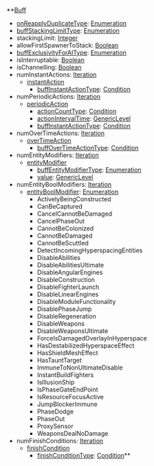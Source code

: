 **[Buff](VanillaBuff.md)
  * [onReapplyDuplicateType](VanillaonReapplyDuplicateType.md): [Enumeration](Enumeration.md)
  * [buffStackingLimitType](VanillabuffStackingLimitType.md): [Enumeration](Enumeration.md)
  * stackingLimit: [Integer](Integer.md)
  * allowFirstSpawnerToStack: [Boolean](Boolean.md)
  * [buffExclusivityForAIType](VanillabuffExclusivityForAIType.md): [Enumeration](Enumeration.md)
  * isInterruptable: [Boolean](Boolean.md)
  * isChannelling: [Boolean](Boolean.md)
  * numInstantActions: [Iteration](Iteration.md)
    * [instantAction](VanillainstantAction.md)
      * [buffInstantActionType](VanillabuffInstantActionType.md): [Condition](Condition.md)
  * numPeriodicActions: [Iteration](Iteration.md)
    * [periodicAction](VanillaperiodicAction.md)
      * [actionCountType](VanillaactionCountType.md): [Condition](Condition.md)
      * [actionIntervalTime](VanillaGenericLevel.md): [GenericLevel](GenericLevel.md)
      * [buffInstantActionType](VanillabuffInstantActionType.md): [Condition](Condition.md)
  * numOverTimeActions: [Iteration](Iteration.md)
    * [overTimeAction](VanillaoverTimeAction.md)
      * [buffOverTimeActionType](VanillabuffOverTimeActionType.md): [Condition](Condition.md)
  * numEntityModifiers: [Iteration](Iteration.md)
    * [entityModifier](VanillaentityModifier.md)
      * [buffEntityModifierType](VanillabuffEntityModifierType.md): [Enumeration](Enumeration.md)
      * [value](VanillaGenericLevel.md): [GenericLevel](GenericLevel.md)
  * numEntityBoolModifiers: [Iteration](Iteration.md)
    * [entityBoolModifier](VanillaentityBoolModifier.md): [Enumeration](Enumeration.md)
      * ActivelyBeingConstructed
      * CanBeCaptured
      * CancelCannotBeDamaged
      * CancelPhaseOut
      * CannotBeColonized
      * CannotBeDamaged
      * CannotBeScuttled
      * DetectIncomingHyperspacingEntities
      * DisableAbilities
      * DisableAbilitiesUltimate
      * DisableAngularEngines
      * DisableConstruction
      * DisableFighterLaunch
      * DisableLinearEngines
      * DisableModuleFunctionality
      * DisablePhaseJump
      * DisableRegeneration
      * DisableWeapons
      * DisableWeaponsUltimate
      * ForceIsDamagedOverlayInHyperspace
      * HasDestabilizedHyperspaceEffect
      * HasShieldMeshEffect
      * HasTauntTarget
      * ImmuneToNonUltimateDisable
      * InstantBuildFighters
      * IsIllusionShip
      * IsPhaseGateEndPoint
      * IsResourceFocusActive
      * JumpBlockerImmune
      * PhaseDodge
      * PhaseOut
      * ProxySensor
      * WeaponsDealNoDamage
  * numFinishConditions: [Iteration](Iteration.md)
    * [finishCondition](VanillafinishCondition.md)
      * [finishConditionType](VanillafinishConditionType.md): [Condition](Condition.md)**
